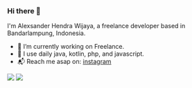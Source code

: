 ### Hi there 👋 

I'm Alexsander Hendra Wijaya, a freelance developer based in Bandarlampung, Indonesia.

- 🔭 I’m currently working on Freelance.
- 🌱 I use daily java, kotlin, php, and javascript.
- 📬 Reach me asap on: <a href="https://www.instagram.com/alexistdev.18/">instagram</a>

<img src="http://github-profile-summary-cards.vercel.app/api/cards/repos-per-language?username=vn7n24fzkq&theme=default" />



<img src="https://github-readme-stats.vercel.app/api?username=alexistdev&&show_icons=true&title_color=ffffff&icon_color=bb2acf&text_color=daf7dc&bg_color=151515" />
